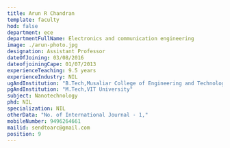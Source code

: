 ```yaml
---
title: Arun R Chandran
template: faculty
hod: false
department: ece
departmentFullName: Electronics and communication engineering
image: ./arun-photo.jpg
designation: Assistant Professor
dateOfJoining: 03/08/2016
dateofjoiningCape: 01/07/2013
experienceTeaching: 9.5 years
experienceIndustry: NIL
ugAndInstitution: "B.Tech,Musaliar College of Engineering and Technology, Pathanamthitta."
pgAndInstitution: "M.Tech,VIT University"
subject: Nanotechnology
phd: NIL
specialization: NIL
otherData: "No. of International Journal - 1,"
mobileNumber: 9496264661
mailid: sendtoarc@gmail.com
position: 9
---
```

